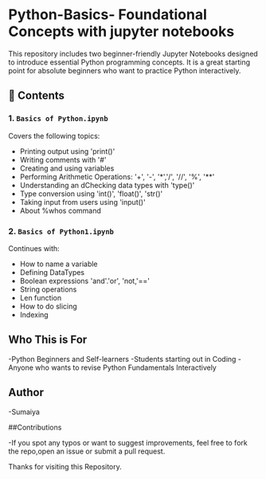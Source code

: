 # Python-Basics- Foundational Concepts with jupyter notebooks


This repository includes two beginner-friendly Jupyter Notebooks designed to introduce essential Python programming concepts. It is a great starting point for absolute beginners who want to practice Python interactively.

## 📁 Contents

### 1. `Basics of Python.ipynb`

Covers the following topics:
- Printing output using 'print()'
- Writing comments with '#'
- Creating and using variables
- Performing Arithmetic Operations: '+', '-', '*','/', '//', '%', '**'
- Understanding an dChecking data types with 'type()'
- Type conversion using 'int()', 'float()', 'str()'
- Taking input from users using 'input()'
- About %whos command

### 2. `Basics of Python1.ipynb`

Continues with:

  - How to name a variable
  - Defining DataTypes
  - Boolean expressions 'and'.'or', 'not,'=='
  - String operations
  - Len function
  - How to do slicing
  - Indexing
  

## Who This is For

   -Python Beginners and Self-learners
   -Students starting out in Coding
   -Anyone who wants to revise Python Fundamentals Interactively

## Author

  -Sumaiya

##Contributions

-If you spot any typos or want to suggest improvements, feel free to fork the repo,open an issue or submit a pull request.

Thanks for visiting this Repository.

